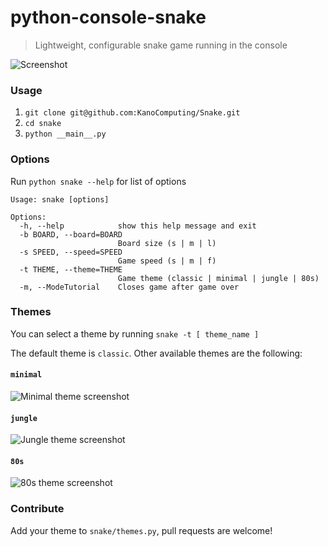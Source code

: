 # python-console-snake

> Lightweight, configurable snake game running in the console

![Screenshot](http://s2.postimg.org/tzpt8rs09/snake.png)

### Usage

1. `git clone git@github.com:KanoComputing/Snake.git`
2. `cd snake`
3. `python __main__.py`

### Options

Run `python snake --help` for list of options

```
Usage: snake [options]

Options:
  -h, --help            show this help message and exit
  -b BOARD, --board=BOARD
                        Board size (s | m | l)
  -s SPEED, --speed=SPEED
                        Game speed (s | m | f)
  -t THEME, --theme=THEME
                        Game theme (classic | minimal | jungle | 80s)
  -m, --ModeTutorial    Closes game after game over

```

### Themes

You can select a theme by running `snake -t [ theme_name ]`

The default theme is `classic`. Other available themes are the following:

#### `minimal`

![Minimal theme screenshot](http://s15.postimg.org/9qnoxbauj/snake_minimal.png)

#### `jungle`

![Jungle theme screenshot](http://s9.postimg.org/f37kp89lr/snake_jungle.png)

#### `80s`

![80s theme screenshot](http://s23.postimg.org/k27e601uy/snake80s.jpg)

### Contribute

Add your theme to `snake/themes.py`, pull requests are welcome!
